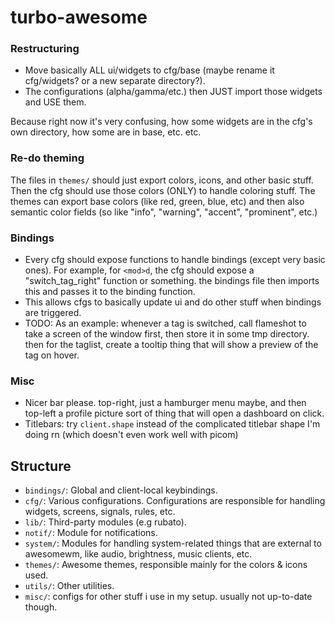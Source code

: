 # turbo-awesome

### Restructuring
- Move basically ALL ui/widgets to cfg/base (maybe rename it cfg/widgets? or a
  new separate directory?).
- The configurations (alpha/gamma/etc.) then JUST import those widgets and USE
  them.

Because right now it's very confusing, how some widgets are in the cfg's own
directory, how some are in base, etc. etc.


### Re-do theming
The files in `themes/` should just export colors, icons, and
other basic stuff. Then the cfg should use those colors (ONLY) to handle
coloring stuff. The themes can export base colors (like red, green, blue, etc)
and then also semantic color fields (so like "info", "warning", "accent",
"prominent", etc.)

### Bindings
- Every cfg should expose functions to handle bindings (except very basic
  ones). For example, for `<mod>d`, the cfg should expose a "switch_tag_right"
  function or something. the bindings file then imports this and passes it to
  the binding function.
- This allows cfgs to basically update ui and do other stuff when bindings are
  triggered.
- TODO: As an example: whenever a tag is switched, call flameshot to take a
  screen of the window first, then store it in some tmp directory. then for the
  taglist, create a tooltip thing that will show a preview of the tag on hover.

### Misc
- Nicer bar please. top-right, just a hamburger menu maybe, and then top-left a
  profile picture sort of thing that will open a dashboard on click.
- Titlebars: try `client.shape` instead of the complicated titlebar shape I'm
  doing rn (which doesn't even work well with picom)

## Structure

- `bindings/`: Global and client-local keybindings.
- `cfg/`: Various configurations. Configurations are responsible for handling
  widgets, screens, signals, rules, etc.
- `lib/`: Third-party modules (e.g rubato).
- `notif/`: Module for notifications.
- `system/`: Modules for handling system-related things that are external to
  awesomewm, like audio, brightness, music clients, etc.
- `themes/`: Awesome themes, responsible mainly for the colors & icons used.
- `utils/`: Other utilities.
- `misc/`: configs for other stuff i use in my setup. usually not up-to-date though.
